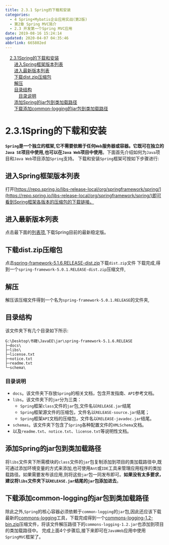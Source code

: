 ```yaml
---
title: 2.3.1 Spring的下载和安装
categories: 
  - 4 Spring+Mybatis企业应用实战(第2版)
  - 第2章 Spring MVC简介
  - 2.3 开发第一个Spring MVC应用
date: 2019-08-16 15:24:14
updated: 2020-04-07 04:35:46
abbrlink: 665802ed
---
```

<div id='my_toc'><a href="/JavaReadingNotes/665802ed/#2-3-1Spring的下载和安装" class="header_1">2.3.1Spring的下载和安装</a>&nbsp;<br><a href="/JavaReadingNotes/665802ed/#进入Spring框架版本列表" class="header_2">进入Spring框架版本列表</a>&nbsp;<br><a href="/JavaReadingNotes/665802ed/#进入最新版本列表" class="header_2">进入最新版本列表</a>&nbsp;<br><a href="/JavaReadingNotes/665802ed/#下载dist-zip压缩包" class="header_2">下载dist.zip压缩包</a>&nbsp;<br><a href="/JavaReadingNotes/665802ed/#解压" class="header_2">解压</a>&nbsp;<br><a href="/JavaReadingNotes/665802ed/#目录结构" class="header_2">目录结构</a>&nbsp;<br><a href="/JavaReadingNotes/665802ed/#目录说明" class="header_3">目录说明</a>&nbsp;<br><a href="/JavaReadingNotes/665802ed/#添加Spring的jar包到类加载路径" class="header_2">添加Spring的jar包到类加载路径</a>&nbsp;<br><a href="/JavaReadingNotes/665802ed/#下载添加common-logging的jar包到类加载路径" class="header_2">下载添加common-logging的jar包到类加载路径</a>&nbsp;<br></div>
<style>.header_1{margin-left: 1em;}.header_2{margin-left: 2em;}.header_3{margin-left: 3em;}.header_4{margin-left: 4em;}.header_5{margin-left: 5em;}.header_6{margin-left: 6em;}</style>
<!--more-->
<script>if (navigator.platform.search('arm')==-1){document.getElementById('my_toc').style.display = 'none';}var e,p = document.getElementsByTagName('p');while (p.length>0) {e = p[0];e.parentElement.removeChild(e);}</script>

<!--end-->
# 2.3.1Spring的下载和安装
**`Spring`是一个独立的框架,它不需要依赖于任何`Web`服务器或容器。它既可在独立的`Java SE`项目中使用,也可以在`Java Web`项目中使用**。下面首先介绍如何为`Java`项目和`Java Web`项目添加`Spring`支持。
下载和安装`Spring`框架可按如下步骤进行:
## 进入Spring框架版本列表
打开[https://repo.spring.io/libs-release-local/org/springframework/spring/](https://repo.spring.io/libs-release-local/org/springframework/spring/)即可看到Spring框架各版本的压缩包的下载链接。
## 进入最新版本列表
点击最下面的[列表项](https://repo.spring.io/libs-release-local/org/springframework/spring/5.1.6.RELEASE/),下载Spring目前的最新稳定版。
## 下载dist.zip压缩包
点击[spring-framework-5.1.6.RELEASE-dist.zip](https://repo.spring.io/libs-release-local/org/springframework/spring/5.1.6.RELEASE/spring-framework-5.1.6.RELEASE-dist.zip)下载`dist.zip`文件
下载完成,得到一个`spring-framework-5.0.1.RELEASE-dist.zip`压缩文件,
## 解压
解压该压缩文件得到一个名为`spring-framework-5.0.1.RELEASE`的文件夹,
## 目录结构
该文件夹下有几个目录如下所示:
```
G:\Desktop\书籍\JavaEE\jar\spring-framework-5.1.6.RELEASE
├─docs\
├─libs\
├─license.txt
├─notice.txt
├─readme.txt
└─schema\
```
### 目录说明
- `docs`。该文件夹下存放`Spring`的相关文档，包含开发指南、`API`参考文档。
- `libs`。该文件夹下的`jar`分为三类：
    - `Spring`框架`class`文件的`jar`包,文件名以`RELEASE.jar`结尾
    - `Spring`框架源文件的压缩包，文件名以`RELEASE-source.jar`结尾；
    - `Spring`框架`API`文档的压缩包，文件名以`RELEASE-javadoc.jar`结尾。
- `schemas`。该文件夹下包含了`Spring`各种配置文件的`XMLSchema`文档。
- 以及`readme.txt`、`notice.txt`、`license.txt`等说明性文档。

## 添加Spring的jar包到类加载路径
将`libs`文件夹下所需模块的`class`文件的`jar`包复制添加到项目的类加载路径中,既可通过添加环境变量的方式来添加,也可使用`Ant`或`IDE`工具来管理应用程序的类加载路径。如果需要发布该应用,则将这些`jar`包一同发布即可。**如果没有太多要求，建议将`libs`文件夹下以`RELEASE.jar`结尾的`jar`包添加进去**。
## 下载添加common-logging的jar包到类加载路径
除此之外,`Spring`的核心容器必须依赖于`common-logging`的`jar`包,因此还应该下载最新的[commons-logging](http://commons.apache.org/proper/commons-logging/download_logging.cgi)工具，下载完成得到一个[commons-logging-1.2-bin.zip](http://mirror.bit.edu.cn/apache//commons/logging/binaries/commons-logging-1.2-bin.zip)压缩文件，将该文件解压路径下的`commons-logging-1.2.jar`也添加到项目的类加载路径中。
完成上面4个步骤后,接下来即可在`JavaWeb`应用中使用`SpringMVC`框架了。
